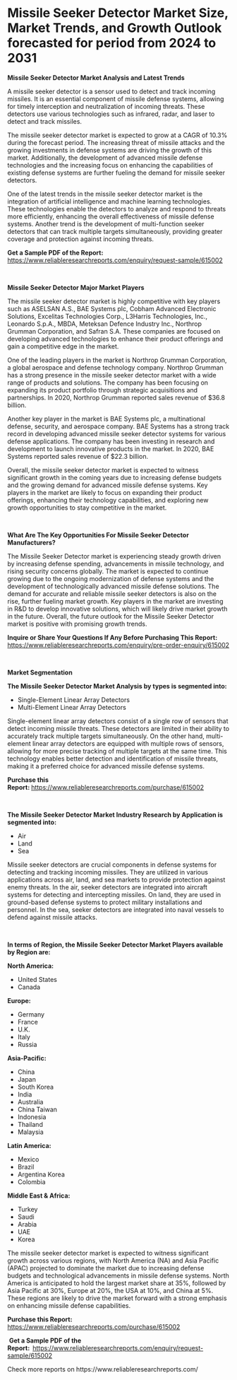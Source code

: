 <p><h1>Missile Seeker Detector Market Size, Market Trends, and Growth Outlook forecasted for period from 2024 to 2031</h1></p><p><strong>Missile Seeker Detector Market Analysis and Latest Trends</strong></p>
<p><p>A missile seeker detector is a sensor used to detect and track incoming missiles. It is an essential component of missile defense systems, allowing for timely interception and neutralization of incoming threats. These detectors use various technologies such as infrared, radar, and laser to detect and track missiles.</p><p>The missile seeker detector market is expected to grow at a CAGR of 10.3% during the forecast period. The increasing threat of missile attacks and the growing investments in defense systems are driving the growth of this market. Additionally, the development of advanced missile defense technologies and the increasing focus on enhancing the capabilities of existing defense systems are further fueling the demand for missile seeker detectors.</p><p>One of the latest trends in the missile seeker detector market is the integration of artificial intelligence and machine learning technologies. These technologies enable the detectors to analyze and respond to threats more efficiently, enhancing the overall effectiveness of missile defense systems. Another trend is the development of multi-function seeker detectors that can track multiple targets simultaneously, providing greater coverage and protection against incoming threats.</p></p>
<p><strong>Get a Sample PDF of the Report:&nbsp;</strong> <a href="https://www.reliableresearchreports.com/enquiry/request-sample/615002">https://www.reliableresearchreports.com/enquiry/request-sample/615002</a></p>
<p>&nbsp;</p>
<p><strong>Missile Seeker Detector Major Market Players</strong></p>
<p><p>The missile seeker detector market is highly competitive with key players such as ASELSAN A.S., BAE Systems plc, Cobham Advanced Electronic Solutions, Excelitas Technologies Corp., L3Harris Technologies, Inc., Leonardo S.p.A., MBDA, Meteksan Defence Industry Inc., Northrop Grumman Corporation, and Safran S.A. These companies are focused on developing advanced technologies to enhance their product offerings and gain a competitive edge in the market.</p><p>One of the leading players in the market is Northrop Grumman Corporation, a global aerospace and defense technology company. Northrop Grumman has a strong presence in the missile seeker detector market with a wide range of products and solutions. The company has been focusing on expanding its product portfolio through strategic acquisitions and partnerships. In 2020, Northrop Grumman reported sales revenue of $36.8 billion.</p><p>Another key player in the market is BAE Systems plc, a multinational defense, security, and aerospace company. BAE Systems has a strong track record in developing advanced missile seeker detector systems for various defense applications. The company has been investing in research and development to launch innovative products in the market. In 2020, BAE Systems reported sales revenue of $22.3 billion.</p><p>Overall, the missile seeker detector market is expected to witness significant growth in the coming years due to increasing defense budgets and the growing demand for advanced missile defense systems. Key players in the market are likely to focus on expanding their product offerings, enhancing their technology capabilities, and exploring new growth opportunities to stay competitive in the market.</p></p>
<p>&nbsp;</p>
<p><strong>What Are The Key Opportunities For Missile Seeker Detector Manufacturers?</strong></p>
<p><p>The Missile Seeker Detector market is experiencing steady growth driven by increasing defense spending, advancements in missile technology, and rising security concerns globally. The market is expected to continue growing due to the ongoing modernization of defense systems and the development of technologically advanced missile defense solutions. The demand for accurate and reliable missile seeker detectors is also on the rise, further fueling market growth. Key players in the market are investing in R&D to develop innovative solutions, which will likely drive market growth in the future. Overall, the future outlook for the Missile Seeker Detector market is positive with promising growth trends.</p></p>
<p><strong>Inquire or Share Your Questions If Any Before Purchasing This Report:</strong> <a href="https://www.reliableresearchreports.com/enquiry/pre-order-enquiry/615002">https://www.reliableresearchreports.com/enquiry/pre-order-enquiry/615002</a></p>
<p>&nbsp;</p>
<p><strong>Market Segmentation</strong></p>
<p><strong>The Missile Seeker Detector Market Analysis by types is segmented into:</strong></p>
<p><ul><li>Single-Element Linear Array Detectors</li><li>Multi-Element Linear Array Detectors</li></ul></p>
<p><p>Single-element linear array detectors consist of a single row of sensors that detect incoming missile threats. These detectors are limited in their ability to accurately track multiple targets simultaneously. On the other hand, multi-element linear array detectors are equipped with multiple rows of sensors, allowing for more precise tracking of multiple targets at the same time. This technology enables better detection and identification of missile threats, making it a preferred choice for advanced missile defense systems.</p></p>
<p><strong>Purchase this Report:&nbsp;</strong><a href="https://www.reliableresearchreports.com/purchase/615002">https://www.reliableresearchreports.com/purchase/615002</a></p>
<p>&nbsp;</p>
<p><strong>The Missile Seeker Detector Market Industry Research by Application is segmented into:</strong></p>
<p><ul><li>Air</li><li>Land</li><li>Sea</li></ul></p>
<p><p>Missile seeker detectors are crucial components in defense systems for detecting and tracking incoming missiles. They are utilized in various applications across air, land, and sea markets to provide protection against enemy threats. In the air, seeker detectors are integrated into aircraft systems for detecting and intercepting missiles. On land, they are used in ground-based defense systems to protect military installations and personnel. In the sea, seeker detectors are integrated into naval vessels to defend against missile attacks.</p></p>
<p>&nbsp;</p>
<p><strong>In terms of Region, the Missile Seeker Detector Market Players available by Region are:</strong></p>
<p>
    <p> <strong> North America: </strong>
        <ul>
            <li>United States</li>
            <li>Canada</li>
        </ul>
        </p> 
    <p> <strong> Europe: </strong>
        <ul>
            <li>Germany</li>
            <li>France</li>
            <li>U.K.</li>
            <li>Italy</li>
            <li>Russia</li>
        </ul>
        </p> 
    <p> <strong> Asia-Pacific: </strong>
        <ul>
            <li>China</li>
            <li>Japan</li>
            <li>South Korea</li>
            <li>India</li>
            <li>Australia</li>
            <li>China Taiwan</li>
            <li>Indonesia</li>
            <li>Thailand</li>
            <li>Malaysia</li>
        </ul>
        </p> 
    <p> <strong> Latin America: </strong>
        <ul>
            <li>Mexico</li>
            <li>Brazil</li>
            <li>Argentina Korea</li>
            <li>Colombia</li>
        </ul>
        </p> 
    <p> <strong> Middle East & Africa: </strong>
        <ul>
            <li>Turkey</li>
            <li>Saudi</li>
            <li>Arabia</li>
            <li>UAE</li>
            <li>Korea</li>
        </ul>
    </p>
    </p>
<p><p>The missile seeker detector market is expected to witness significant growth across various regions, with North America (NA) and Asia Pacific (APAC) projected to dominate the market due to increasing defense budgets and technological advancements in missile defense systems. North America is anticipated to hold the largest market share at 35%, followed by Asia Pacific at 30%, Europe at 20%, the USA at 10%, and China at 5%. These regions are likely to drive the market forward with a strong emphasis on enhancing missile defense capabilities.</p></p>
<p><strong>Purchase this Report: </strong><a href="https://www.reliableresearchreports.com/purchase/615002">https://www.reliableresearchreports.com/purchase/615002</a></p>
<p>&nbsp;<strong>Get a Sample PDF of the Report:&nbsp;&nbsp;</strong><a href="https://www.reliableresearchreports.com/enquiry/request-sample/615002">https://www.reliableresearchreports.com/enquiry/request-sample/615002</a></p>
<p><strong></strong></p>
<p>Check more reports on https://www.reliableresearchreports.com/</p>